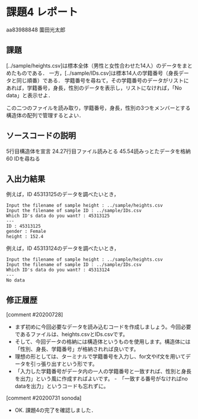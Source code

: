 # 課題4 レポート

aa83988848 薗田光太郎

## 課題

[../sample/heights.csv]は標本全体（男性と女性合わせた14人）のデータをまとめたものである．
一方，[../sample/IDs.csv]は標本14人の学籍番号（身長データと同じ順番）である．
学籍番号を尋ねて，その学籍番号のデータがリストにあれば，学籍番号，身長，性別のデータを表示し，リストになければ，「No data」と表示せよ．

この二つのファイルを読み取り，学籍番号，身長，性別の3つをメンバーとする構造体の配列で管理するとよい．

## ソースコードの説明
5行目構造体を宣言
24.27行目ファイル読みとる
45.54読みっとたデータを格納
60 IDを尋ねる

## 入出力結果

例えば，ID 45313125のデータを調べたいとき，

```
Input the filename of sample height : ../sample/heights.csv
Input the filename of sample ID : ../sample/IDs.csv
Which ID's data do you want? : 45313125
---
ID : 45313125
gender : Female
height : 152.4
```

例えば，ID 45313124のデータを調べたいとき，

```
Input the filename of sample height : ../sample/heights.csv
Input the filename of sample ID : ../sample/IDs.csv
Which ID's data do you want? : 45313124
---
No data
```

## 修正履歴
[comment #20200728]
- まず初めに今回必要なデータを読み込むコードを作成しましょう。今回必要であるファイルは、heights.csvとIDs.csvです。
- そして、今回データの格納には構造体というものを使用します。構造体には「性別、身長、学籍番号」が格納されれば良いです。
- 理想の形としては、ターミナルで学籍番号を入力し、for文やif文を用いてデータを引っ張り出すという形です。
- 「入力した学籍番号がデータ内の一人の学籍番号と一致すれば、性別と身長を出力」という風に作成すればよいです。
-　「一致する番号がなければno dataを出力」というコードも忘れずに。

[comment #20200731 sonoda]
- OK. 課題4の完了を確認しました．
